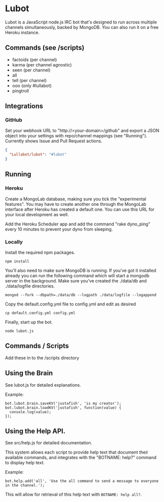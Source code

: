 # Lubot
Lubot is a JavaScript node.js IRC bot that's designed to run across multiple channels simultaneously, backed by MongoDB. You can also run it on a free Heroku instance.

## Commands (see /scripts)
- factoids (per channel)
- karma (per channel agnostic)
- seen (per channel)
- all
- tell (per channel)
- ooo (only #lullabot)
- pingtroll

## Integrations
### GitHub
Set your webhook URL to "http://&lt;your-domain&gt;/github" and export a JSON object into your settings with repo/channel mappings (see "Running"). Currently shows Issue and Pull Request actions.

```json
{
  "Lullabot/lubot": "#lubot"
}
```

## Running
### Heroku
Create a MongoLab database, making sure you tick the "experimental features". You may have to create another one through the MongoLab interface after Heroku has created a default one. You can use this URL for your local development as well.

Add the Heroku Scheduler app and add the command "rake dyno_ping" every 10 minutes to prevent your dyno from sleeping.

### Locally

Install the required npm packages.

```
npm install
```

You'll also need to make sure MongoDB is running. If you've got it installed already you can run the following command which will start a mongodb server in the background.  Make sure you've created the ./data/db and ./data/logfile directories.

```
mongod --fork --dbpath=./data/db --logpath ./data/logfile --logappend
```

Copy the default.config.yml file to config.yml and edit as desired
```
cp default.config.yml config.yml
```

Finally, start up the bot.

```
node lubot.js
```

## Commands / Scripts
Add these in to the /scripts directory

## Using the Brain
See lubot.js for detailed explanations.


Example:

```
bot.lubot.brain.saveKV('justafish', 'is my creator');
bot.lubot.brain.loadKV('justafish', function(value) {
  console.log(value);
});
```

## Using the Help API.
See src/help.js for detailed documentation.

This system allows each script to provide help text that document their available commands, and integrates with the "BOTNAME: help?" command to display help text.

Example:

```
bot.help.add('all', 'Use the all command to send a message to everyone in the channel.');
```

This will allow for retrieval of this help text with `BOTNAME: help all?`.

